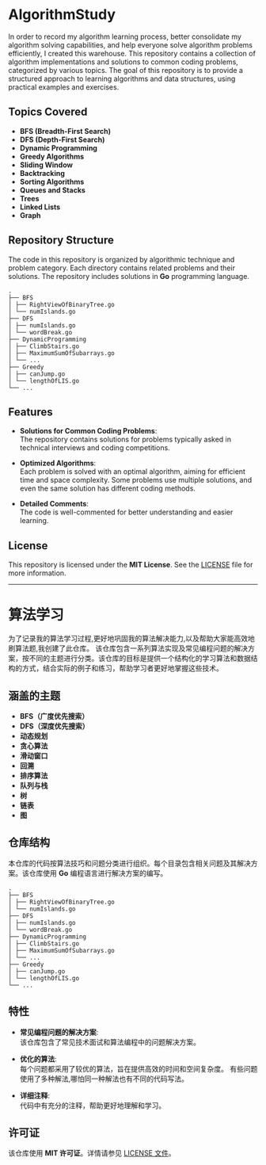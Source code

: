 # AlgorithmStudy

In order to record my algorithm learning process, better consolidate my algorithm solving capabilities, and help everyone solve algorithm problems efficiently, I created this warehouse.
This repository contains a collection of algorithm implementations and solutions to common coding problems, categorized by various topics. The goal of this repository is to provide a structured approach to learning algorithms and data structures, using practical examples and exercises.

## Topics Covered

- **BFS (Breadth-First Search)**
- **DFS (Depth-First Search)**
- **Dynamic Programming**
- **Greedy Algorithms**
- **Sliding Window**
- **Backtracking**
- **Sorting Algorithms**
- **Queues and Stacks**
- **Trees**
- **Linked Lists**
- **Graph**

## Repository Structure

The code in this repository is organized by algorithmic technique and problem category. Each directory contains related problems and their solutions. The repository includes solutions in **Go** programming language.

```
.
├── BFS
│ ├── RightViewOfBinaryTree.go
│ └── numIslands.go
├── DFS
│ ├── numIslands.go
│ └── wordBreak.go
├── DynamicProgramming
│ ├── ClimbStairs.go
│ ├── MaximumSumOfSubarrays.go
│ └── ...
├── Greedy
│ ├── canJump.go
│ └── lengthOfLIS.go
└── ...
```

## Features

- **Solutions for Common Coding Problems**:  
  The repository contains solutions for problems typically asked in technical interviews and coding competitions.

- **Optimized Algorithms**:  
  Each problem is solved with an optimal algorithm, aiming for efficient time and space complexity.
  Some problems use multiple solutions, and even the same solution has different coding methods.

- **Detailed Comments**:  
  The code is well-commented for better understanding and easier learning.

## License

This repository is licensed under the **MIT License**. See the [LICENSE](LICENSE) file for more information.

---

# 算法学习

为了记录我的算法学习过程,更好地巩固我的算法解决能力,以及帮助大家能高效地刷算法题,我创建了此仓库。
该仓库包含一系列算法实现及常见编程问题的解决方案，按不同的主题进行分类。该仓库的目标是提供一个结构化的学习算法和数据结构的方式，结合实际的例子和练习，帮助学习者更好地掌握这些技术。

## 涵盖的主题

- **BFS（广度优先搜索）**
- **DFS（深度优先搜索）**
- **动态规划**
- **贪心算法**
- **滑动窗口**
- **回溯**
- **排序算法**
- **队列与栈**
- **树**
- **链表**
- **图**

## 仓库结构

本仓库的代码按算法技巧和问题分类进行组织。每个目录包含相关问题及其解决方案。该仓库使用 **Go** 编程语言进行解决方案的编写。

```
.
├── BFS
│ ├── RightViewOfBinaryTree.go
│ └── numIslands.go
├── DFS
│ ├── numIslands.go
│ └── wordBreak.go
├── DynamicProgramming
│ ├── ClimbStairs.go
│ ├── MaximumSumOfSubarrays.go
│ └── ...
├── Greedy
│ ├── canJump.go
│ └── lengthOfLIS.go
└── ...
```


## 特性

- **常见编程问题的解决方案**:  
  该仓库包含了常见技术面试和算法编程中的问题解决方案。

- **优化的算法**:  
  每个问题都采用了较优的算法，旨在提供高效的时间和空间复杂度。
  有些问题使用了多种解法,哪怕同一种解法也有不同的代码写法。

- **详细注释**:  
  代码中有充分的注释，帮助更好地理解和学习。

## 许可证

该仓库使用 **MIT 许可证**。详情请参见 [LICENSE 文件](LICENSE)。
